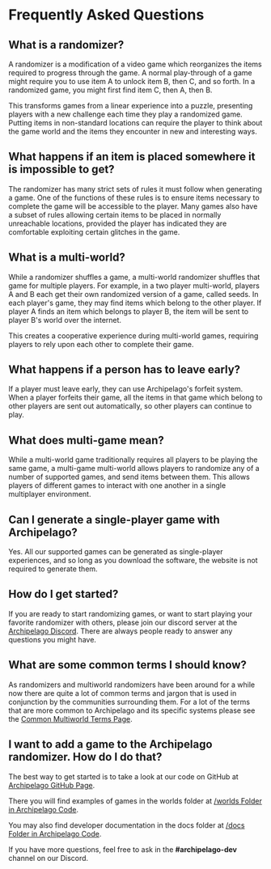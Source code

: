 # Frequently Asked Questions

## What is a randomizer?

A randomizer is a modification of a video game which reorganizes the items required to progress through the game. A
normal play-through of a game might require you to use item A to unlock item B, then C, and so forth. In a randomized
game, you might first find item C, then A, then B.

This transforms games from a linear experience into a puzzle, presenting players with a new challenge each time they
play a randomized game. Putting items in non-standard locations can require the player to think about the game world and
the items they encounter in new and interesting ways.

## What happens if an item is placed somewhere it is impossible to get?

The randomizer has many strict sets of rules it must follow when generating a game. One of the functions of these rules
is to ensure items necessary to complete the game will be accessible to the player. Many games also have a subset of
rules allowing certain items to be placed in normally unreachable locations, provided the player has indicated they are
comfortable exploiting certain glitches in the game.

## What is a multi-world?

While a randomizer shuffles a game, a multi-world randomizer shuffles that game for multiple players. For example, in a
two player multi-world, players A and B each get their own randomized version of a game, called seeds. In each player's
game, they may find items which belong to the other player. If player A finds an item which belongs to player B, the
item will be sent to player B's world over the internet.

This creates a cooperative experience during multi-world games, requiring players to rely upon each other to complete
their game.

## What happens if a person has to leave early?

If a player must leave early, they can use Archipelago's forfeit system. When a player forfeits their game, all the
items in that game which belong to other players are sent out automatically, so other players can continue to play.

## What does multi-game mean?

While a multi-world game traditionally requires all players to be playing the same game, a multi-game multi-world allows
players to randomize any of a number of supported games, and send items between them. This allows players of different
games to interact with one another in a single multiplayer environment.

## Can I generate a single-player game with Archipelago?

Yes. All our supported games can be generated as single-player experiences, and so long as you download the software,
the website is not required to generate them.

## How do I get started?

If you are ready to start randomizing games, or want to start playing your favorite randomizer with others, please join
our discord server at the [Archipelago Discord](https://discord.gg/archipelago). There are always people ready to answer
any questions you might have.

## What are some common terms I should know?

As randomizers and multiworld randomizers have been around for a while now there are quite a lot of common terms
and jargon that is used in conjunction by the communities surrounding them. For a lot of the terms that are more common
to Archipelago and its specific systems please see the [Common Multiworld Terms Page](/common-terms/en).

## I want to add a game to the Archipelago randomizer. How do I do that?

The best way to get started is to take a look at our code on GitHub
at [Archipelago GitHub Page](https://github.com/ArchipelagoMW/Archipelago).

There you will find examples of games in the worlds folder
at [/worlds Folder in Archipelago Code](https://github.com/ArchipelagoMW/Archipelago/tree/main/worlds).

You may also find developer documentation in the docs folder
at [/docs Folder in Archipelago Code](https://github.com/ArchipelagoMW/Archipelago/tree/main/docs).

If you have more questions, feel free to ask in the **#archipelago-dev** channel on our Discord.
